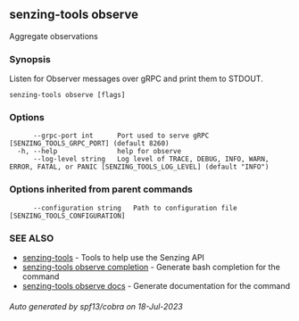 ## senzing-tools observe

Aggregate observations

### Synopsis


Listen for Observer messages over gRPC and print them to STDOUT.
    

```
senzing-tools observe [flags]
```

### Options

```
      --grpc-port int      Port used to serve gRPC [SENZING_TOOLS_GRPC_PORT] (default 8260)
  -h, --help               help for observe
      --log-level string   Log level of TRACE, DEBUG, INFO, WARN, ERROR, FATAL, or PANIC [SENZING_TOOLS_LOG_LEVEL] (default "INFO")
```

### Options inherited from parent commands

```
      --configuration string   Path to configuration file [SENZING_TOOLS_CONFIGURATION]
```

### SEE ALSO

* [senzing-tools](senzing-tools.md)	 - Tools to help use the Senzing API
* [senzing-tools observe completion](senzing-tools_observe_completion.md)	 - Generate bash completion for the command
* [senzing-tools observe docs](senzing-tools_observe_docs.md)	 - Generate documentation for the command

###### Auto generated by spf13/cobra on 18-Jul-2023
